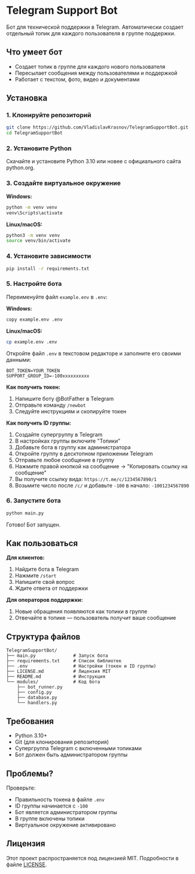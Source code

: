 # Telegram Support Bot

Бот для технической поддержки в Telegram. Автоматически создает отдельный топик для каждого пользователя в группе поддержки.

## Что умеет бот

- Создает топик в группе для каждого нового пользователя
- Пересылает сообщения между пользователями и поддержкой
- Работает с текстом, фото, видео и документами

## Установка

### 1. Клонируйте репозиторий

```bash
git clone https://github.com/VladislavKrasnov/TelegramSupportBot.git
cd TelegramSupportBot
```

### 2. Установите Python

Скачайте и установите Python 3.10 или новее с официального сайта python.org.

### 3. Создайте виртуальное окружение

**Windows:**
```bash
python -m venv venv
venv\Scripts\activate
```

**Linux/macOS:**
```bash
python3 -m venv venv
source venv/bin/activate
```

### 4. Установите зависимости

```bash
pip install -r requirements.txt
```

### 5. Настройте бота

Переименуйте файл `example.env` в `.env`:

**Windows:**

```bash
copy example.env .env
```

**Linux/macOS:**

```bash
cp example.env .env
```

Откройте файл `.env` в текстовом редакторе и заполните его своими данными:

```env
BOT_TOKEN=YOUR_TOKEN
SUPPORT_GROUP_ID=-100xxxxxxxxxx
```

**Как получить токен:**
1. Напишите боту @BotFather в Telegram
2. Отправьте команду `/newbot`
3. Следуйте инструкциям и скопируйте токен

**Как получить ID группы:**
1. Создайте супергруппу в Telegram
2. В настройках группы включите "Топики"
3. Добавьте бота в группу как администратора
4. Откройте группу в десктопном приложении Telegram
5. Отправьте любое сообщение в группу
6. Нажмите правой кнопкой на сообщение → "Копировать ссылку на сообщение"
7. Вы получите ссылку вида: `https://t.me/c/1234567890/1`
8. Возьмите число после `/c/` и добавьте `-100` в начало: `-1001234567890`

### 6. Запустите бота

```bash
python main.py
```

Готово! Бот запущен.

## Как пользоваться

**Для клиентов:**
1. Найдите бота в Telegram
2. Нажмите `/start`
3. Напишите свой вопрос
4. Ждите ответа от поддержки

**Для операторов поддержки:**
1. Новые обращения появляются как топики в группе
2. Отвечайте в топике — пользователь получит ваше сообщение

## Структура файлов

```
TelegramSupportBot/
├── main.py              # Запуск бота
├── requirements.txt     # Список библиотек
├── .env                 # Настройки (токен и ID группы)
├── LICENSE.md           # Лицензия MIT
├── README.md            # Инструкция
└── modules/             # Код бота
    ├── bot_runner.py
    ├── config.py
    ├── database.py
    └── handlers.py
```

## Требования

- Python 3.10+
- Git (для клонирования репозитория)
- Супергруппа Telegram с включенными топиками
- Бот должен быть администратором группы

## Проблемы?

Проверьте:
- Правильность токена в файле `.env`
- ID группы начинается с `-100`
- Бот является администратором группы
- В группе включены топики
- Виртуальное окружение активировано

## Лицензия

Этот проект распространяется под лицензией MIT. Подробности в файле [LICENSE](LICENSE.md).
